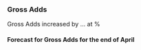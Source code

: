 ###  Gross Adds
Gross Adds increased by ... at  %

#### Forecast for Gross Adds for the end of April


